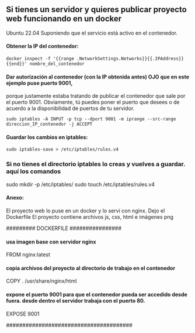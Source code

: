 ## Si tienes un servidor y quieres publicar proyecto web funcionando en un docker
 Ubuntu 22.04
Suponiendo que el servicio está activo en el contenedor.

#### Obtener la IP del contenedor: 
```
docker inspect -f '{{range .NetworkSettings.Networks}}{{.IPAddress}}{{end}}' nombre_del_contenedor
```

#### Dar autorización al contenedor (con la IP obtenida antes) OJO que en este ejemplo puse puerto 9001, 
porque justamente estaba tratando de publicar el contenedor que sale por el puerto 9001. Obviamente, tú puedes 
poner el puerto que desees o de acuerdo a la disponibilidad de puertos de tu servidor. 
```
sudo iptables -A INPUT -p tcp --dport 9001 -m iprange --src-range direccion_IP_contenedor -j ACCEPT
```

#### Guardar los cambios en iptables:
```
sudo iptables-save > /etc/iptables/rules.v4
```

### Si no tienes el directorio iptables lo creas y vuelves a guardar. aquí los comandos
sudo mkdir -p /etc/iptables/
sudo touch /etc/iptables/rules.v4

#### Anexo:
 El proyecto web lo puse en un docker y lo serví con nginx. Dejo el Dockerfile 
 El proyecto contiene archivos js, css, html e imágenes png

######### DOCKERFILE ################
                                                               
#### usa imagen base con servidor nginx
FROM nginx:latest

#### copia archivos del proyecto al directorio de trabajo en el contenedor
COPY . /usr/share/nginx/html

#### expone el puerto 9001 para que el contenedor pueda ser accedido desde fuera. desde dentro el servidor trabaja con el puerto 80. 
EXPOSE 9001

#######################################

